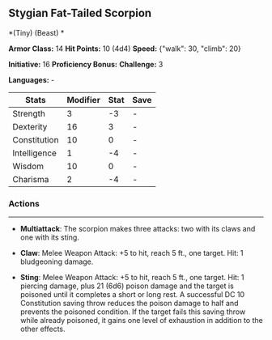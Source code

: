 ## Stygian Fat-Tailed Scorpion
*(Tiny) (Beast) *

**Armor Class:** 14
**Hit Points:** 10 (4d4)
**Speed:** {"walk": 30, "climb": 20}

**Initiative:** 16
**Proficiency Bonus:**
**Challenge:** 3

**Languages:** -



| Stats | Modifier | Stat | Save
| ---- | ---- | ---- | ---- |
| Strength | 3 | -3 | - |
| Dexterity | 16 | 3 | - |
| Constitution | 10 | 0 | - |
| Intelligence | 1 | -4 | - |
| Wisdom | 10 | 0 | - |
| Charisma | 2 | -4 | - |

### Actions
 --- 
- **Multiattack**: The scorpion makes three attacks: two with its claws and one with its sting.

- **Claw**: Melee Weapon Attack: +5 to hit, reach 5 ft., one target. Hit: 1 bludgeoning damage.

- **Sting**: Melee Weapon Attack: +5 to hit, reach 5 ft., one target. Hit: 1 piercing damage, plus 21 (6d6) poison damage and the target is poisoned until it completes a short or long rest. A successful DC 10 Constitution saving throw reduces the poison damage to half and prevents the poisoned condition. If the target fails this saving throw while already poisoned, it gains one level of exhaustion in addition to the other effects.


